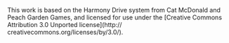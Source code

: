 This work is based on the Harmony Drive system from Cat McDonald and 
Peach Garden Games, and licensed for use under the 
[Creative Commons Attribution 3.0 Unported license](http:// creativecommons.org/licenses/by/3.0/).
